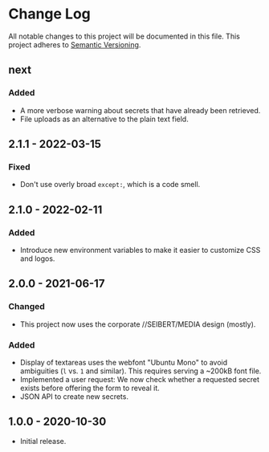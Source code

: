 # Change Log

All notable changes to this project will be documented in this file.
This project adheres to [Semantic Versioning](http://semver.org/).

## next

### Added

-   A more verbose warning about secrets that have already been
    retrieved.
-   File uploads as an alternative to the plain text field.

## 2.1.1 - 2022-03-15

### Fixed

-   Don't use overly broad `except:`, which is a code smell.

## 2.1.0 - 2022-02-11

### Added

-   Introduce new environment variables to make it easier to customize
    CSS and logos.

## 2.0.0 - 2021-06-17

### Changed

-   This project now uses the corporate //SEIBERT/MEDIA design (mostly).

### Added

-   Display of textareas uses the webfont "Ubuntu Mono" to avoid
    ambiguities (`l` vs. `1` and similar). This requires serving a
    ~200kB font file.
-   Implemented a user request: We now check whether a requested secret
    exists before offering the form to reveal it.
-   JSON API to create new secrets.

## 1.0.0 - 2020-10-30

-   Initial release.
